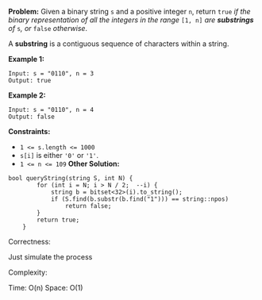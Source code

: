 **Problem:**
Given a binary string `s` and a positive integer `n`, return `true` *if the binary representation of all the integers in the range* `[1, n]` *are **substrings** of* `s`*, or* `false` *otherwise*.

A **substring** is a contiguous sequence of characters within a string.

 

**Example 1:**

```
Input: s = "0110", n = 3
Output: true
```

**Example 2:**

```
Input: s = "0110", n = 4
Output: false
```

 

**Constraints:**

- `1 <= s.length <= 1000`
- `s[i]` is either `'0'` or `'1'`.
- `1 <= n <= 109`
**Other Solution:**
```
bool queryString(string S, int N) {
        for (int i = N; i > N / 2;  --i) {
            string b = bitset<32>(i).to_string();
            if (S.find(b.substr(b.find("1"))) == string::npos)
                return false;
        }
        return true;
    }
```
Correctness:

Just simulate the process

Complexity:

Time: O(n)
Space: O(1)